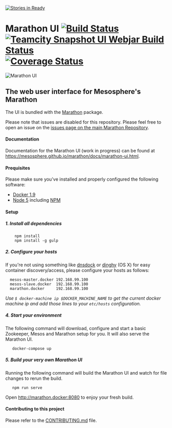 [![Stories in Ready](https://badge.waffle.io/mesosphere/marathon.png?label=ready,gui&title=Ready)](https://waffle.io/mesosphere/marathon?label=gui)
# Marathon UI [![Build Status](https://travis-ci.org/mesosphere/marathon-ui.png?branch=master)](https://travis-ci.org/mesosphere/marathon-ui) [![Teamcity Snapshot UI Webjar Build Status](https://teamcity.mesosphere.io/app/rest/builds/buildType:%28id:Oss_Marathon_SnapshotUiWebjar%29/statusIcon)](https://teamcity.mesosphere.io/viewType.html?buildTypeId=Oss_Marathon_SnapshotUiWebjar&guest=1) [![Coverage Status](https://coveralls.io/repos/mesosphere/marathon-ui/badge.svg?branch=master&service=github)](https://coveralls.io/github/mesosphere/marathon-ui?branch=feature%2Fadd-code-coverage-task)

![Marathon UI](https://raw.githubusercontent.com/mesosphere/marathon-ui/master/marathon-ui.png "Marathon UI")

## The web user interface for Mesosphere's Marathon

The UI is bundled with the [Marathon](https://github.com/mesosphere/marathon) package.

Please note that issues are disabled for this repository. Please feel free to open an issue on the
[issues page on the main Marathon Repository](https://github.com/mesosphere/marathon/issues?q=is%3Aopen+is%3Aissue+label%3Agui).

#### Documentation

Documentation for the Marathon UI (work in progress) can be found at
https://mesosphere.github.io/marathon/docs/marathon-ui.html.

#### Prequisites

Please make sure you've installed and properly configured the following software:

* [Docker 1.9](https://www.docker.com/)
* [Node 5](https://nodejs.org/en/blog/release/v5.0.0/) including [NPM](https://npmjs.org/)

#### Setup

##### 1. Install all dependencies

        npm install
        npm install -g gulp

##### 2. Configure your hosts

If you're not using something like [dnsdock](https://github.com/tonistiigi/dnsdock) or [dinghy](https://github.com/codekitchen/dinghy) (OS X) for easy container discovery/access, please configure your hosts as follows:

      mesos-master.docker 192.168.99.100
      mesos-slave.docker  192.168.99.100
      marathon.docker     192.168.99.100

*Use `$ docker-machine ip $DOCKER_MACHINE_NAME` to get the current docker machine ip and add those lines to your `etc/hosts` configuration.*


##### 4. Start your environment

The following command will download, configure and start a basic Zookeeper, Mesos and Marathon setup for you. It will also serve the Marathon UI.

       docker-compose up

##### 5. Build your very own Marathon UI

Running the following command will build the Marathon UI and watch for file changes to rerun the build.

       npm run serve

Open http://marathon.docker:8080 to enjoy your fresh build.

#### Contributing to this project

Please refer to the [CONTRIBUTING.md](https://github.com/mesosphere/marathon-ui/blob/master/CONTRIBUTING.md) file.
